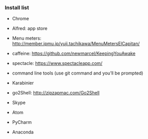### Install list

* Chrome
* Alfred: app store
* Menu meters: http://member.ipmu.jp/yuji.tachikawa/MenuMetersElCapitan/
* caffeine: https://github.com/newmarcel/KeepingYouAwake
* spectacle: https://www.spectacleapp.com/
* command line tools (use git command and you’ll be prompted)
* Karabinier
* go2Shell: http://zipzapmac.com/Go2Shell
* Skype
* Atom
* PyCharm

* Anaconda
